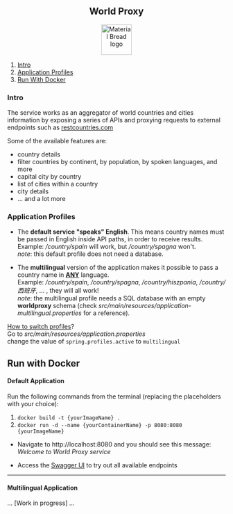 <h2 align="center">
    World Proxy
</h2>

<p align="center">
  <img width="70" height="70" src="https://storage.googleapis.com/siteassetsswd/198/slideshow/663/20200625074107_56_o_1ba8en13b14c61b15hei1bd63jlc.jpg" alt="Material Bread logo">
</p>


1. [Intro](#intro)
2. [Application Profiles](#application-profiles)
3. [Run With Docker](#run-with-docker)

### Intro
The service works as an aggregator of world countries and cities
information by exposing a series of APIs and proxying requests to
external endpoints such as [restcountries.com](https://restcountries.com/)

Some of the available features are:
- country details
- filter countries by continent, by population, by spoken languages, and more
- capital city by country
- list of cities within a country
- city details
- ... and a lot more

### Application Profiles

- The **default service "speaks" English**. This means country names must be passed
in English inside API paths, in order to receive results.\
Example: */country/spain* will work, but */country/spagna* won't.\
*note*: this default profile does not need a database.


- The **multilingual** version of the
application makes it possible to pass a country name in <u>**ANY**</u> language.\
Example: */country/spain*, */country/spagna*, */country/hiszpania*, */country/西班牙*, ... ,  they
will all work!\
*note*: the multilingual profile needs a SQL database 
with an empty **worldproxy** schema (check *src/main/resources/application-multilingual.properties* for a reference).

<u>How to switch profiles</u>?\
Go to *src/main/resources/application.properties*\
change the value of `spring.profiles.active` to `multilingual`


## Run with Docker

#### Default Application
Run the following commands from the terminal (replacing the placeholders with your choice):
1) `docker build -t {yourImageName} .`
2) `docker run -d --name {yourContainerName} -p 8080:8080 {yourImageName}`

- Navigate to http://localhost:8080 and you should see this message:\
*Welcome to World Proxy service*

- Access the [Swagger UI](http://localhost:8080/swagger-ui/index.html) to try out all available endpoints

----------
#### Multilingual Application
... [Work in progress] ...